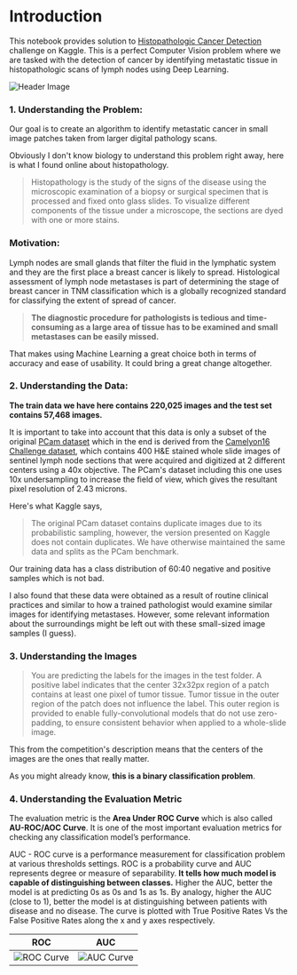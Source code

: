 # Introduction
This notebook provides solution to [Histopathologic Cancer Detection](https://www.kaggle.com/c/histopathologic-cancer-detection/overview) challenge on Kaggle. This is a perfect Computer Vision problem where we are tasked with the detection of cancer by identifying metastatic tissue in histopathologic scans of lymph nodes using Deep Learning.

 ![Header Image](https://storage.googleapis.com/kaggle-competitions/kaggle/11848/logos/header.png?t=2018-11-15-01-52-19)


### 1. Understanding the Problem:
Our goal is to create an algorithm to identify metastatic cancer in small image patches taken from larger digital pathology scans. 

Obviously I don't know biology to understand this problem right away, here is what I found online about histopathology.

> Histopathology is the study of the signs of the disease using the microscopic examination of a biopsy or surgical specimen that is processed and fixed onto glass slides. To visualize different components of the tissue under a microscope, the sections are dyed with one or more stains.

### Motivation:
Lymph nodes are small glands that filter the fluid in the lymphatic system and they are the first place a breast cancer is likely to spread. Histological assessment of lymph node metastases is part of determining the stage of breast cancer in TNM classification which is a globally recognized standard for classifying the extent of spread of cancer. 
> **The diagnostic procedure for pathologists is tedious and time-consuming as a large area of tissue has to be examined and small metastases can be easily missed.** 

That makes using Machine Learning a great choice both in terms of accuracy and ease of usability. It could bring a great change altogether. 

### 2. Understanding the Data:

**The train data we have here contains 220,025 images and the test set contains 57,468 images.** 

It is important to take into account that this data is only a subset of the original [PCam dataset](https://github.com/basveeling/pcam) which in the end is derived from the [Camelyon16 Challenge dataset](https://camelyon16.grand-challenge.org/Data/), which contains 400 H&E stained whole slide images of sentinel lymph node sections that were acquired and digitized at 2 different centers using a 40x objective. The PCam's dataset including this one uses 10x undersampling to increase the field of view, which gives the resultant pixel resolution of 2.43 microns.

Here's what Kaggle says,

> The original PCam dataset contains duplicate images due to its probabilistic sampling, however, the version presented on Kaggle does not contain duplicates. We have otherwise maintained the same data and splits as the PCam benchmark.

Our training data has a class distribution of 60:40 negative and positive samples which is not bad.

I also found that these data were obtained as a result of routine clinical practices and similar to how a trained pathologist would examine similar images for identifying metastases. However, some relevant information about the surroundings might be left out with these small-sized image samples (I guess).

### 3. Understanding the Images
 > You are predicting the labels for the images in the test folder. A positive label indicates that the center 32x32px region of a patch contains at least one pixel of tumor tissue. Tumor tissue in the outer region of the patch does not influence the label. This outer region is provided to enable fully-convolutional models that do not use zero-padding, to ensure consistent behavior when applied to a whole-slide image.
 
This from the competition's description means that the centers of the images are the ones that really matter.

As you might already know, **this is a binary classification problem**.

### 4. Understanding the Evaluation Metric
The evaluation metric is the **Area Under ROC Curve** which is also called **AU-ROC/AOC Curve**. It is one of the most important evaluation metrics for checking any classification model’s performance.

AUC - ROC curve is a performance measurement for classification problem at various thresholds settings. ROC is a probability curve and AUC represents degree or measure of separability. **It tells how much model is capable of distinguishing between classes.** Higher the AUC, better the model is at predicting 0s as 0s and 1s as 1s. By analogy, higher the AUC (close to 1), better the model is at distinguishing between patients with disease and no disease. The curve is plotted with True Positive Rates Vs the False Positive Rates along the x and y axes respectively.


ROC                        |  AUC 
:-------------------------:|:-------------------------:
 ![ROC Curve](http://gim.unmc.edu/dxtests/roccomp.jpg)  |   ![AUC Curve](https://i.ibb.co/mBKh6ZB/roc.pnghttps://i.ibb.co/mBKh6ZB/roc.png)

